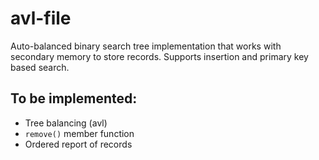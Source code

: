 # avl-file
Auto-balanced binary search tree implementation that works with secondary memory to store records. Supports insertion and primary key based search.

## To be implemented:

- Tree balancing (avl)
- ```remove()``` member function
- Ordered report of records

